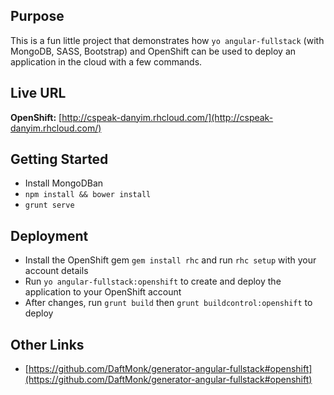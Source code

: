 ## Purpose ##
This is a fun little project that demonstrates how `yo angular-fullstack` (with MongoDB, SASS, Bootstrap) and OpenShift can be used to deploy an application in the cloud with a few commands.

## Live URL ##
  **OpenShift:** [http://cspeak-danyim.rhcloud.com/](http://cspeak-danyim.rhcloud.com/)

## Getting Started ##
- Install MongoDBan
- `npm install && bower install`
- `grunt serve`

## Deployment ##
- Install the OpenShift gem `gem install rhc` and run `rhc setup` with your account details
- Run `yo angular-fullstack:openshift` to create and deploy the application to your OpenShift account
- After changes, run `grunt build` then `grunt buildcontrol:openshift` to deploy

## Other Links ##
- [https://github.com/DaftMonk/generator-angular-fullstack#openshift](https://github.com/DaftMonk/generator-angular-fullstack#openshift)

